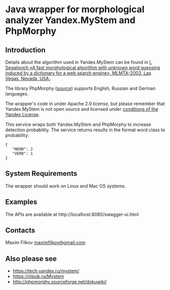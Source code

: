 # Java wrapper for morphological analyzer Yandex.MyStem and PhpMorphy

## Introduction

Details about the algorithm used in Yandex.MyStem can be found in [I. Segalovich «A fast morphological algorithm with unknown word guessing induced by a dictionary for a web search engine», MLMTA-2003, Las Vegas, Nevada, USA.](http://download.yandex.ru/company/iseg-las-vegas.pdf).

The library PhpMorphy ([source](https://sourceforge.net/projects/phpmorphy/)) supports English, Russian and German languages.

The wrapper's code in under Apache 2.0 license, but please remember that Yandex.MyStem is not open source and licensed under [conditions of the Yandex License](https://legal.yandex.ru/mystem/).

This service wraps both Yandex.MyStem and PhpMorphy to increase detection probability.
The service returns results in the format word class to probability:

```
{
   "NOUN": 2
   "VERB": 1
}
```

## System Requirements

The wrapper should work on Linux and Mac OS systems.

## Examples

The APIs are available at http://localhost:8080/swagger-ui.html

## Contacts

Maxim Filkov <maximfilkov@gmail.com>

## Also please see

* https://tech.yandex.ru/mystem/
* https://nlpub.ru/Mystem
* http://phpmorphy.sourceforge.net/dokuwiki/
